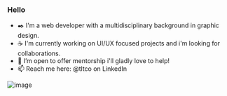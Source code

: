 ### Hello
- ✒️ I'm a web developer with a multidisciplinary background in graphic design.
- ☕ I'm currently working on UI/UX focused projects and i'm looking for collaborations.
- 💬 I’m open to offer mentorship i'll gladly love to help!
- 📫 Reach me here: @tltco on LinkedIn
  
![image](https://github.com/tltco/Intro/assets/113809077/dffda570-8179-4f26-b935-1f297391ad41)

